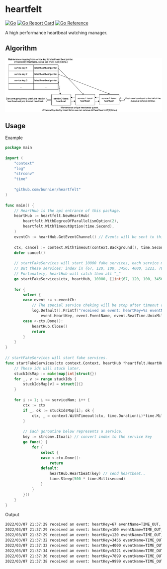 # heartfelt

[![Go](https://github.com/bunnier/heartfelt/actions/workflows/go.yml/badge.svg)](https://github.com/bunnier/heartfelt/actions/workflows/go.yml)
[![Go Report Card](https://goreportcard.com/badge/github.com/bunnier/heartfelt)](https://goreportcard.com/report/github.com/bunnier/heartfelt)
[![Go Reference](https://pkg.go.dev/badge/github.com/bunnier/heartfelt.svg)](https://pkg.go.dev/github.com/bunnier/heartfelt)

A high performance heartbeat watching manager.

## Algorithm

![Algorithm](./docs/algorithm.png)

## Usage

Example

```go
package main

import (
	"context"
	"log"
	"strconv"
	"time"

	"github.com/bunnier/heartfelt"
)

func main() {
	// HeartHub is the api entrance of this package.
	heartHub := heartfelt.NewHeartHub(
		heartfelt.WithDegreeOfParallelismOption(2),
		heartfelt.WithTimeoutOption(time.Second),
	)
	eventCh := heartHub.GetEventChannel() // Events will be sent to this channel later.

	ctx, cancel := context.WithTimeout(context.Background(), time.Second*15) // exit context
	defer cancel()

	// startFakeServices will start 10000 fake services, each service make heartbeat in 200ms regularly.
	// But these services: index in {67, 120, 100, 3456, 4000, 5221, 7899, 9999} will stop work after {its_id} ms.
	// Fortunately, heartHub will catch them all ^_^
	go startFakeServices(ctx, heartHub, 10000, []int{67, 120, 100, 3456, 4000, 5221, 7899, 9999})

	for {
		select {
		case event := <-eventCh:
			// The special service cheking will be stop after timeout or heartHub.Remove(key) be called manually.
			log.Default().Printf("received an event: heartKey=%s eventName=%s, lastBeatTime=%d, eventTime=%d, findTime=%d",
				event.HeartKey, event.EventName, event.BeatTime.UnixMilli(), event.EventTime.UnixMilli(), event.EventTime.UnixMilli()-event.BeatTime.UnixMilli())
		case <-ctx.Done():
			heartHub.Close()
			return
		}
	}
}

// startFakeServices will start fake services.
func startFakeServices(ctx context.Context, heartHub *heartfelt.HeartHub, serviceNum int, stuckIds []int) {
	// These ids will stuck later.
	stuckIdsMap := make(map[int]struct{})
	for _, v := range stuckIds {
		stuckIdsMap[v] = struct{}{}
	}

	for i := 1; i <= serviceNum; i++ {
		ctx := ctx
		if _, ok := stuckIdsMap[i]; ok {
			ctx, _ = context.WithTimeout(ctx, time.Duration(i)*time.Millisecond)
		}

		// Each goroutine below represents a service.
		key := strconv.Itoa(i) // convert index to the service key
		go func() {
			for {
				select {
				case <-ctx.Done():
					return
				default:
					heartHub.Heartbeat(key) // send heartbeat..
					time.Sleep(500 * time.Millisecond)
				}
			}
		}()
	}
}
```

Output

```bash
2022/03/07 21:37:29 received an event: heartKey=67 eventName=TIME_OUT, lastBeatTime=1646660248392, eventTime=1646660249392, findTime=1000
2022/03/07 21:37:29 received an event: heartKey=100 eventName=TIME_OUT, lastBeatTime=1646660248392, eventTime=1646660249392, findTime=1000
2022/03/07 21:37:29 received an event: heartKey=120 eventName=TIME_OUT, lastBeatTime=1646660248392, eventTime=1646660249392, findTime=1000
2022/03/07 21:37:32 received an event: heartKey=3456 eventName=TIME_OUT, lastBeatTime=1646660251406, eventTime=1646660252406, findTime=1000
2022/03/07 21:37:32 received an event: heartKey=4000 eventName=TIME_OUT, lastBeatTime=1646660251906, eventTime=1646660252906, findTime=1000
2022/03/07 21:37:34 received an event: heartKey=5221 eventName=TIME_OUT, lastBeatTime=1646660253409, eventTime=1646660254409, findTime=1000
2022/03/07 21:37:36 received an event: heartKey=7899 eventName=TIME_OUT, lastBeatTime=1646660255914, eventTime=1646660256914, findTime=1000
2022/03/07 21:37:38 received an event: heartKey=9999 eventName=TIME_OUT, lastBeatTime=1646660257923, eventTime=1646660258923, findTime=1000
```
